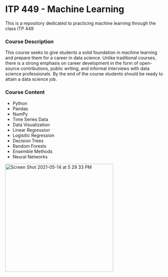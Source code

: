 # ITP 449 - Machine Learning 
This is a repository dedicated to practicing machine learning through the class ITP 449

### Course Description 

This course seeks to give students a solid foundation in machine learning and prepare them for a career in
data science. Unlike traditional courses, there is a strong emphasis on career development in the form of
open-source contributions, public writing, and informal interviews with data science professionals. By the
end of the course students should be ready to attain a data science job.


### Course Content 
* Python
* Pandas
* NumPy
* Time Series Data
* Data Visualization 
* Linear Regression 
* Logisitic Regression
* Decision Trees
* Random Forests
* Ensemble Methods
* Neural Networks
<img width="344" alt="Screen Shot 2021-05-14 at 5 29 33 PM" src="https://user-images.githubusercontent.com/71193439/118333573-f5392d00-b4d9-11eb-90c5-6c497a6219da.png">
